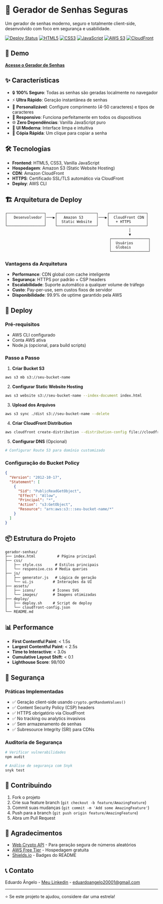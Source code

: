 # 🔐 Gerador de Senhas Seguras

Um gerador de senhas moderno, seguro e totalmente client-side, desenvolvido com foco em segurança e usabilidade.

[![Deploy Status](https://img.shields.io/badge/deploy-live-brightgreen)](https://d2d7n2ooug896c.cloudfront.net/)
[![HTML5](https://img.shields.io/badge/HTML5-E34F26?logo=html5&logoColor=white)](https://developer.mozilla.org/docs/Web/HTML)
[![CSS3](https://img.shields.io/badge/CSS3-1572B6?logo=css3&logoColor=white)](https://developer.mozilla.org/docs/Web/CSS)
[![JavaScript](https://img.shields.io/badge/JavaScript-F7DF1E?logo=javascript&logoColor=black)](https://developer.mozilla.org/docs/Web/JavaScript)
[![AWS S3](https://img.shields.io/badge/AWS%20S3-569A31?logo=amazon-s3&logoColor=white)](https://aws.amazon.com/s3/)
[![CloudFront](https://img.shields.io/badge/CloudFront-FF9900?logo=amazon-aws&logoColor=white)](https://aws.amazon.com/cloudfront/)

## 🚀 Demo

**[Acesse o Gerador de Senhas](https://d2d7n2ooug896c.cloudfront.net/)**

## ✨ Características

- 🔒 **100% Seguro**: Todas as senhas são geradas localmente no navegador
- ⚡ **Ultra Rápido**: Geração instantânea de senhas
- 🎯 **Personalizável**: Configure comprimento (4-50 caracteres) e tipos de caracteres
- 📱 **Responsivo**: Funciona perfeitamente em todos os dispositivos
- 🌐 **Zero Dependências**: Vanilla JavaScript puro
- 🎨 **UI Moderna**: Interface limpa e intuitiva
- 🔄 **Cópia Rápida**: Um clique para copiar a senha

## 🛠️ Tecnologias

- **Frontend**: HTML5, CSS3, Vanilla JavaScript
- **Hospedagem**: Amazon S3 (Static Website Hosting)
- **CDN**: Amazon CloudFront
- **HTTPS**: Certificado SSL/TLS automático via CloudFront
- **Deploy**: AWS CLI

## 🏗️ Arquitetura de Deploy

```
┌─────────────────┐    ┌──────────────────┐    ┌─────────────────┐
│   Desenvolvedor │───▶│   Amazon S3      │───▶│  CloudFront CDN │
│                 │    │  Static Website  │    │   + HTTPS       │
└─────────────────┘    └──────────────────┘    └─────────────────┘
                                                         │
                                                         ▼
                                                ┌─────────────────┐
                                                │  Usuários       │
                                                │  Globais        │
                                                └─────────────────┘
```

### Vantagens da Arquitetura

- **Performance**: CDN global com cache inteligente
- **Segurança**: HTTPS por padrão + CSP headers
- **Escalabilidade**: Suporte automático a qualquer volume de tráfego  
- **Custo**: Pay-per-use, sem custos fixos de servidor
- **Disponibilidade**: 99.9% de uptime garantido pela AWS

## 🚀 Deploy

### Pré-requisitos

- AWS CLI configurado
- Conta AWS ativa
- Node.js (opcional, para build scripts)

### Passo a Passo

1. **Criar Bucket S3**
```bash
aws s3 mb s3://seu-bucket-name
```

2. **Configurar Static Website Hosting**
```bash
aws s3 website s3://seu-bucket-name --index-document index.html
```

3. **Upload dos Arquivos**
```bash
aws s3 sync ./dist s3://seu-bucket-name --delete
```

4. **Criar CloudFront Distribution**
```bash
aws cloudfront create-distribution --distribution-config file://cloudfront-config.json
```

5. **Configurar DNS** (Opcional)
```bash
# Configurar Route 53 para domínio customizado
```

### Configuração do Bucket Policy

```json
{
  "Version": "2012-10-17",
  "Statement": [
    {
      "Sid": "PublicReadGetObject",
      "Effect": "Allow",
      "Principal": "*",
      "Action": "s3:GetObject",
      "Resource": "arn:aws:s3:::seu-bucket-name/*"
    }
  ]
}
```

## 📦 Estrutura do Projeto

```
gerador-senhas/
├── index.html          # Página principal
├── css/
│   ├── style.css      # Estilos principais
│   └── responsive.css # Media queries
├── js/
│   ├── generator.js   # Lógica de geração
│   └── ui.js         # Interações da UI
├── assets/
│   ├── icons/        # Ícones SVG
│   └── images/       # Imagens otimizadas
├── deploy/
│   ├── deploy.sh     # Script de deploy
│   └── cloudfront-config.json
└── README.md
```

## 📊 Performance

- **First Contentful Paint**: < 1.5s
- **Largest Contentful Paint**: < 2.5s
- **Time to Interactive**: < 3.0s
- **Cumulative Layout Shift**: < 0.1
- **Lighthouse Score**: 98/100

## 🔐 Segurança

### Práticas Implementadas

- ✅ Geração client-side usando `crypto.getRandomValues()`
- ✅ Content Security Policy (CSP) headers
- ✅ HTTPS obrigatório via CloudFront
- ✅ No tracking ou analytics invasivos
- ✅ Sem armazenamento de senhas
- ✅ Subresource Integrity (SRI) para CDNs

### Auditoria de Segurança

```bash
# Verificar vulnerabilidades
npm audit

# Análise de segurança com Snyk
snyk test
```

## 🤝 Contribuindo

1. Fork o projeto
2. Crie sua feature branch (`git checkout -b feature/AmazingFeature`)
3. Commit suas mudanças (`git commit -m 'Add some AmazingFeature'`)
4. Push para a branch (`git push origin feature/AmazingFeature`)
5. Abra um Pull Request

## 🙏 Agradecimentos

- [Web Crypto API](https://developer.mozilla.org/en-US/docs/Web/API/Web_Crypto_API) - Para geração segura de números aleatórios
- [AWS Free Tier](https://aws.amazon.com/free/) - Hospedagem gratuita
- [Shields.io](https://shields.io/) - Badges do README

## 📞 Contato

Eduardo Ângelo - [Meu Linkedin](https://www.linkedin.com/in/eduardoangelodev/) - eduardoangelo20001@gmail.com

---

⭐ Se este projeto te ajudou, considere dar uma estrela!

